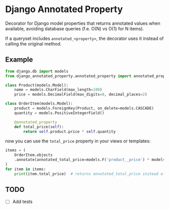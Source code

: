 # Django Annotated Property

Decorator for Django model properties that returns annotated values when available, 
avoiding database queries (f.e. O(N) vs O(1) for N items).

If a queryset includes `annotated_<property>`, the decorator uses it instead of calling the original method.


## Example

```python
from django.db import models
from django_annotated_property.annotated_property import annotated_property

class Product(models.Model):
    name = models.CharField(max_length=100)
    price = models.DecimalField(max_digits=8, decimal_places=2)

class OrderItem(models.Model):
    product = models.ForeignKey(Product, on_delete=models.CASCADE)
    quantity = models.PositiveIntegerField()

    @annotated_property
    def total_price(self):
        return self.product.price * self.quantity
```

now you can use the `total_price` property in your views or templates:

```python
items = (
    OrderItem.objects
    .annotate(annotated_total_price=models.F('product__price') * models.F('quantity'))
)
for item in items:
    print(item.total_price)  # returns annotated_total_price instead of the original method
```

## TODO

- [ ] Add tests